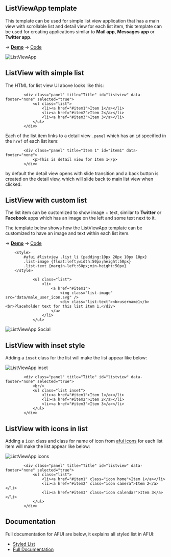ListViewApp template
-
This template can be used for simple list view application that has a main view with scrollable list and detail view for each list item, this template can be used for creating applications similar to __Mail app__, __Messages app__ or __Twitter app__.

&rarr; [__Demo__](http://htmlpreview.github.io/?https://raw.github.com/krisrak/appframework-templates/master/template-ListViewApp.html) &rarr; [Code](https://github.com/krisrak/appframework-templates/blob/master/template-ListViewApp.html)

![ListViewApp](https://raw.github.com/krisrak/appframework-templates/master/screenshots/ListViewApp.png)

ListView with simple list
-
The HTML for list view UI above looks like this:
```
        <div class="panel" title="Title" id="listview" data-footer="none" selected="true">
            <ul class="list">
                <li><a href="#item1">Item 1</a></li>
                <li><a href="#item2">Item 2</a></li>
                <li><a href="#item3">Item 3</a></li>
            </ul>
        </div>
```
Each of the list item links to a detail view `.panel` which has an `id` specified in the `href` of each list item:
```
        <div class="panel" title="Item 1" id="item1" data-footer="none">
            <p>This is detail view for Item 1</p>
        </div>
```
by default the detail view opens with slide transition and a back button is created on the detail view, which will slide back to main list view when clicked.

ListView with custom list
-
The list item can be customized to show image + text, similar to __Twitter__ or __Facebook__ apps which has an image on the left and some text next to it. 

The template below shows how the ListViewApp template can be customized to have an image and text within each list item.

&rarr; [__Demo__](http://htmlpreview.github.io/?https://raw.github.com/krisrak/appframework-templates/master/template-ListViewApp-social.html) &rarr; [Code](https://github.com/krisrak/appframework-templates/blob/master/template-ListViewApp-social.html)

```
    <style>
        #afui #listview .list li {padding:10px 20px 10px 10px}
        .list-image {float:left;width:50px;height:50px}
        .list-text {margin-left:60px;min-height:50px}        
    </style> 
```

```
            <ul class="list">
                <li>
                    <a href="#item1">
                        <img class="list-image" src="data/male_user_icon.svg" />
                        <div class="list-text"><b>username1</b><br>Placeholder text for this list item 1.</div>
                    </a>
                </li>
            </ul>    
```

![ListViewApp Social](https://raw.github.com/krisrak/appframework-templates/master/screenshots/ListViewApp-social.png)

ListView with inset style
-
Adding a `inset` class for the list will make the list appear like below:

![ListViewApp inset](https://raw.github.com/krisrak/appframework-templates/master/screenshots/ListViewApp-inset.png)

```
        <div class="panel" title="Title" id="listview" data-footer="none" selected="true">
            <br/>
            <ul class="list inset">
                <li><a href="#item1">Item 1</a></li>
                <li><a href="#item2">Item 2</a></li>
                <li><a href="#item3">Item 3</a></li>
            </ul>
        </div>
```

ListView with icons in list
-
Adding a `icon` class and class for name of icon from [afui icons](https://github.com/krisrak/appframework-templates/blob/master/appframework/icons.css) for each list item will make the list appear like below:

![ListViewApp icons](https://raw.github.com/krisrak/appframework-templates/master/screenshots/ListViewApp-icons.png)

```
        <div class="panel" title="Title" id="listview" data-footer="none" selected="true">
            <ul class="list">
                <li><a href="#item1" class="icon home">Item 1</a></li>
                <li><a href="#item2" class="icon camera">Item 2</a></li>
                <li><a href="#item3" class="icon calendar">Item 3</a></li>
            </ul>
        </div>
```

Documentation
-
Full documentation for AFUI are below, it explains all styled list in AFUI:
- [Styled List](http://app-framework-software.intel.com/documentation.php#afui/afui_lists)
- [Full Documentation](http://app-framework-software.intel.com/documentation.php#afui/afui_about)
